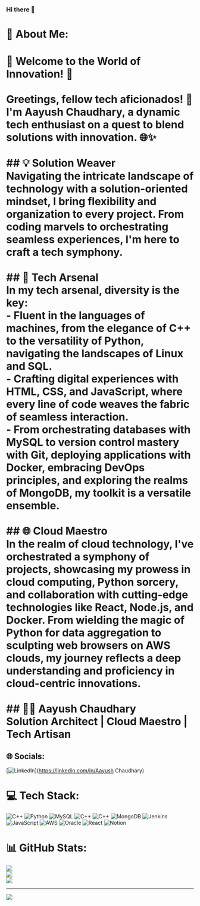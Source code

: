 ### Hi there 👋

# 💫 About Me:
# 🚀 Welcome to the World of Innovation! 🚀<br><br>Greetings, fellow tech aficionados! 👋 I'm Aayush Chaudhary, a dynamic tech enthusiast on a quest to blend solutions with innovation. 🌐✨<br><br>## 💡 Solution Weaver<br>Navigating the intricate landscape of technology with a solution-oriented mindset, I bring flexibility and organization to every project. From coding marvels to orchestrating seamless experiences, I'm here to craft a tech symphony.<br><br>## 🤖 Tech Arsenal<br>In my tech arsenal, diversity is the key:<br>- Fluent in the languages of machines, from the elegance of C++ to the versatility of Python, navigating the landscapes of Linux and SQL.<br>- Crafting digital experiences with HTML, CSS, and JavaScript, where every line of code weaves the fabric of seamless interaction.<br>- From orchestrating databases with MySQL to version control mastery with Git, deploying applications with Docker, embracing DevOps principles, and exploring the realms of MongoDB, my toolkit is a versatile ensemble.<br><br>## 🌐 Cloud Maestro<br>In the realm of cloud technology, I've orchestrated a symphony of projects, showcasing my prowess in cloud computing, Python sorcery, and collaboration with cutting-edge technologies like React, Node.js, and Docker. From wielding the magic of Python for data aggregation to sculpting web browsers on AWS clouds, my journey reflects a deep understanding and proficiency in cloud-centric innovations.<br><br>## 👨‍💻 Aayush Chaudhary<br>**Solution Architect | Cloud Maestro | Tech Artisan**<br>


## 🌐 Socials:
[![LinkedIn](https://img.shields.io/badge/LinkedIn-%230077B5.svg?logo=linkedin&logoColor=white)](https://linkedin.com/in/Aayush Chaudhary) 

# 💻 Tech Stack:
![C++](https://img.shields.io/badge/c++-%2300599C.svg?style=for-the-badge&logo=c%2B%2B&logoColor=white) ![Python](https://img.shields.io/badge/python-3670A0?style=for-the-badge&logo=python&logoColor=ffdd54) ![MySQL](https://img.shields.io/badge/mysql-%2300000f.svg?style=for-the-badge&logo=mysql&logoColor=white) ![C++](https://img.shields.io/badge/c++-%2300599C.svg?style=for-the-badge&logo=c%2B%2B&logoColor=white) ![C++](https://img.shields.io/badge/c++-%2300599C.svg?style=for-the-badge&logo=c%2B%2B&logoColor=white) ![MongoDB](https://img.shields.io/badge/MongoDB-%234ea94b.svg?style=for-the-badge&logo=mongodb&logoColor=white) ![Jenkins](https://img.shields.io/badge/jenkins-%232C5263.svg?style=for-the-badge&logo=jenkins&logoColor=white) ![JavaScript](https://img.shields.io/badge/javascript-%23323330.svg?style=for-the-badge&logo=javascript&logoColor=%23F7DF1E) ![AWS](https://img.shields.io/badge/AWS-%23FF9900.svg?style=for-the-badge&logo=amazon-aws&logoColor=white) ![Oracle](https://img.shields.io/badge/Oracle-F80000?style=for-the-badge&logo=oracle&logoColor=white) ![React](https://img.shields.io/badge/react-%2320232a.svg?style=for-the-badge&logo=react&logoColor=%2361DAFB) ![Notion](https://img.shields.io/badge/Notion-%23000000.svg?style=for-the-badge&logo=notion&logoColor=white)
# 📊 GitHub Stats:
![](https://github-readme-stats.vercel.app/api?username=pritzal&theme=radical&hide_border=false&include_all_commits=false&count_private=false)<br/>
![](https://github-readme-streak-stats.herokuapp.com/?user=pritzal&theme=radical&hide_border=false)<br/>
![](https://github-readme-stats.vercel.app/api/top-langs/?username=pritzal&theme=radical&hide_border=false&include_all_commits=false&count_private=false&layout=compact)

---
[![](https://visitcount.itsvg.in/api?id=pritzal&icon=0&color=0)](https://visitcount.itsvg.in)

<!-- Proudly created with GPRM ( https://gprm.itsvg.in ) -->
